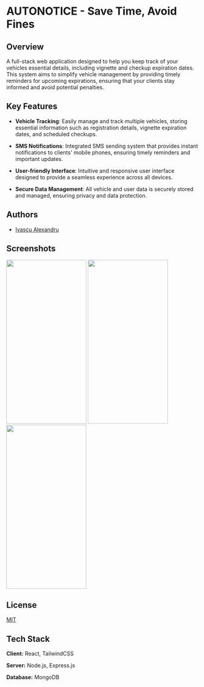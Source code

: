 
# AUTONOTICE - Save Time, Avoid Fines

## Overview

A full-stack web application designed to help you keep track of your vehicles essential details, including vignette and checkup expiration dates. This system aims to simplify vehicle management by providing timely reminders for upcoming expirations, ensuring that your clients stay informed and avoid potential penalties.

## Key Features

* **Vehicle Tracking**: Easily manage and track multiple vehicles, storing essential information such as registration details, vignette expiration dates, and scheduled checkups.

* **SMS Notifications**: Integrated SMS sending system that provides instant notifications to clients' mobile phones, ensuring timely reminders and important updates.

* **User-friendly Interface**: Intuitive and responsive user interface designed to provide a seamless experience across all devices.

* **Secure Data Management**: All vehicle and user data is securely stored and managed, ensuring privacy and data protection.

## Authors

- [Ivașcu Alexandru](https://www.linkedin.com/in/ivsalex/)


## Screenshots

<img src="https://i.imgur.com/NPC2xLr.png" width="210" height="430">  <img src="https://i.imgur.com/aJcodvI.png" width="210" height="430"> <img src="https://i.imgur.com/jPrxUTk.png" width="210" height="430">

## License

[MIT](https://choosealicense.com/licenses/mit/)

## Tech Stack

**Client:** React, TailwindCSS

**Server:** Node.js, Express.js

**Database:** MongoDB
